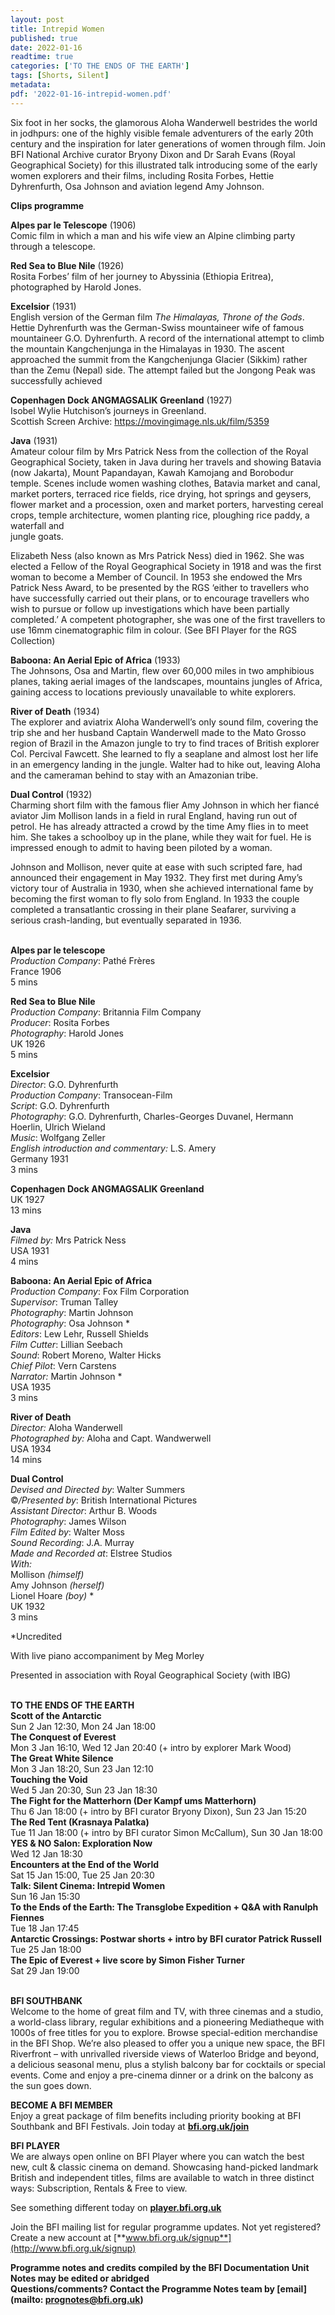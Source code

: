 ```yaml
---
layout: post
title: Intrepid Women
published: true
date: 2022-01-16
readtime: true
categories: ['TO THE ENDS OF THE EARTH']
tags: [Shorts, Silent]
metadata: 
pdf: '2022-01-16-intrepid-women.pdf'
---
```


Six foot in her socks, the glamorous Aloha Wanderwell bestrides the world in jodhpurs: one of the highly visible female adventurers of the early 20th century and the inspiration for later generations of women through film. Join BFI National Archive curator Bryony Dixon and Dr Sarah Evans (Royal Geographical Society) for this illustrated talk introducing some of the early women explorers and their films, including Rosita Forbes, Hettie Dyhrenfurth, Osa Johnson and aviation legend Amy Johnson.

**Clips programme**

**Alpes par le Telescope** (1906)  
Comic film in which a man and his wife view an Alpine climbing party through  a telescope.

**Red Sea to Blue Nile** (1926)  
Rosita Forbes’ film of her journey to Abyssinia (Ethiopia Eritrea), photographed by Harold Jones.

**Excelsior**  (1931)  
English version of the German film _The Himalayas, Throne of the Gods_.  Hettie Dyhrenfurth was the  German-Swiss mountaineer wife of famous mountaineer G.O. Dyhrenfurth. A record of the international attempt to climb the mountain Kangchenjunga in the Himalayas in 1930. The ascent approached the summit from the Kangchenjunga Glacier (Sikkim) rather than the Zemu (Nepal) side. The attempt failed but the Jongong Peak was successfully achieved

**Copenhagen Dock ANGMAGSALIK Greenland** (1927)  
Isobel Wylie Hutchison’s journeys in Greenland.  
Scottish Screen Archive: https://movingimage.nls.uk/film/5359

**Java**  (1931)  
Amateur colour film by Mrs Patrick Ness from the collection of the Royal Geographical Society, taken in Java during her travels and showing Batavia (now Jakarta), Mount Papandayan, Kawah Kamojang and Borobodur temple. Scenes include women washing clothes, Batavia market and canal, market porters, terraced rice fields, rice drying, hot springs and geysers, flower market and a procession, oxen and market porters, harvesting cereal crops, temple architecture, women planting rice, ploughing rice paddy, a waterfall and  
jungle goats.

Elizabeth Ness (also known as Mrs Patrick Ness) died in 1962. She was elected a Fellow of the Royal Geographical Society in 1918 and was the first woman to become a Member of Council. In 1953 she endowed the Mrs Patrick Ness Award, to be presented by the RGS ‘either to travellers who have successfully carried out their plans, or to encourage travellers who wish to pursue or follow up investigations which have been partially completed.’  A competent photographer, she was one of the first travellers to use 16mm cinematographic film in colour. (See BFI Player for the RGS Collection)

**Baboona: An Aerial Epic of Africa**  (1933)  
The Johnsons, Osa and Martin, flew over 60,000 miles in two amphibious planes, taking aerial images of the landscapes, mountains jungles of Africa, gaining access to locations previously unavailable to white explorers.

**River of Death**  (1934)  
The explorer and aviatrix Aloha Wanderwell’s only sound film, covering the trip she and her husband Captain Wanderwell made to the Mato Grosso region of Brazil in the Amazon jungle to try to find traces of British explorer Col. Percival Fawcett. She learned to fly a seaplane and almost lost her life in an emergency landing in the jungle. Walter had to hike out, leaving Aloha and the cameraman behind to stay with an Amazonian tribe.

**Dual Control** (1932)  
Charming short film with the famous flier Amy Johnson in which her fiancé aviator Jim Mollison lands in a field in rural England, having run out of petrol.  He has already attracted a crowd by the time Amy flies in to meet him.  She takes a schoolboy up in the plane, while they wait for fuel. He is impressed enough to admit to having been piloted by a woman.

Johnson and Mollison, never quite at ease with such scripted fare, had announced their engagement in May 1932. They first met during Amy’s victory tour of Australia in 1930, when she achieved international fame by becoming the first woman to fly solo from England. In 1933 the couple completed a transatlantic crossing in their plane Seafarer, surviving a serious crash-landing, but eventually separated in 1936.
<br><br>

**Alpes par le telescope**  
_Production Company_: Pathé Frères  
France 1906  
5 mins

**Red Sea to Blue Nile**  
_Production Company_: Britannia Film Company  
_Producer_: Rosita Forbes  
_Photography_: Harold Jones  
UK 1926  
5 mins

**Excelsior**  
_Director_: G.O. Dyhrenfurth  
_Production Company_: Transocean-Film  
_Script_: G.O. Dyhrenfurth  
_Photography_: G.O. Dyhrenfurth, Charles-Georges Duvanel, Hermann Hoerlin, Ulrich Wieland  
_Music_: Wolfgang Zeller  
_English introduction and commentary:_ L.S. Amery  
Germany 1931  
3 mins

**Copenhagen Dock ANGMAGSALIK Greenland**  
UK 1927  
13 mins

**Java**  
_Filmed by:_ Mrs Patrick Ness  
USA 1931  
4 mins

**Baboona: An Aerial Epic of Africa**  
_Production Company_: Fox Film Corporation  
_Supervisor_: Truman Talley  
_Photography_: Martin Johnson  
_Photography_: Osa Johnson *  
_Editors_: Lew Lehr, Russell Shields  
_Film Cutter_: Lillian Seebach  
_Sound_: Robert Moreno, Walter Hicks  
_Chief Pilot_: Vern Carstens  
_Narrator:_ Martin Johnson  *  
USA 1935  
3 mins

**River of Death**  
_Director:_ Aloha Wanderwell  
_Photographed by:_ Aloha and Capt. Wandwerwell  
USA 1934  
14 mins

**Dual Control**  
_Devised and Directed by_: Walter Summers  
©_/Presented by_: British International Pictures  
_Assistant Director_: Arthur B. Woods  
_Photography_: James Wilson  
_Film Edited by_: Walter Moss  
_Sound Recording_: J.A. Murray  
_Made and Recorded at_: Elstree Studios  
_With:_  
Mollison _(himself)_  
Amy Johnson _(herself)_  
Lionel Hoare _(boy)_ *  
UK 1932  
3 mins

*Uncredited

With live piano accompaniment by Meg Morley

Presented in association with  Royal Geographical Society (with IBG)
<br><br>

**TO THE ENDS OF THE EARTH**<br>
**Scott of the Antarctic**<br>
Sun 2 Jan 12:30, Mon 24 Jan 18:00<br>
**The Conquest of Everest**<br>
Mon 3 Jan 16:10, Wed 12 Jan 20:40 (+ intro by explorer Mark Wood)<br>
**The Great White Silence**<br>
Mon 3 Jan 18:20, Sun 23 Jan 12:10<br>
**Touching the Void**<br>
Wed 5 Jan 20:30, Sun 23 Jan 18:30<br>
**The Fight for the Matterhorn  (Der Kampf ums Matterhorn)**<br>
Thu 6 Jan 18:00 (+ intro by BFI curator Bryony Dixon), Sun 23 Jan 15:20<br>
**The Red Tent (Krasnaya Palatka)**<br>
Tue 11 Jan 18:00 (+ intro by BFI curator Simon McCallum), Sun 30 Jan 18:00<br>
**YES & NO Salon: Exploration Now**<br>
Wed 12 Jan 18:30<br>
**Encounters at the End of the World**<br>
Sat 15 Jan 15:00, Tue 25 Jan 20:30<br>
**Talk: Silent Cinema: Intrepid Women**<br>
Sun 16 Jan 15:30<br>
**To the Ends of the Earth: The Transglobe Expedition + Q&A with Ranulph Fiennes**<br>
Tue 18 Jan 17:45<br>
**Antarctic Crossings: Postwar shorts + intro by BFI curator Patrick Russell**<br>
Tue 25 Jan 18:00<br>
**The Epic of Everest + live score by  Simon Fisher Turner**<br>
Sat 29 Jan 19:00<br>
<br>

**BFI SOUTHBANK**  
Welcome to the home of great film and TV, with three cinemas and a studio, a world-class library, regular exhibitions and a pioneering Mediatheque with 1000s of free titles for you to explore. Browse special-edition merchandise in the BFI Shop. We’re also pleased to offer you a unique new space, the BFI Riverfront – with unrivalled riverside views of Waterloo Bridge and beyond, a delicious seasonal menu, plus a stylish balcony bar for cocktails or special events. Come and enjoy a pre-cinema dinner or a drink on the balcony as the sun goes down.  

**BECOME A BFI MEMBER**  
Enjoy a great package of film benefits including priority booking at BFI Southbank and BFI Festivals. Join today at [**bfi.org.uk/join**](http://www.bfi.org.uk/join)  

**BFI PLAYER**  
 We are always open online on BFI Player where you can watch the best new, cult &amp; classic cinema on demand. Showcasing hand-picked landmark British and independent titles, films are available to watch in three distinct ways: Subscription, Rentals &amp; Free to view.  

See something different today on [**player.bfi.org.uk**](https://player.bfi.org.uk)  

Join the BFI mailing list for regular programme updates. Not yet registered? Create a new account at [**www.bfi.org.uk/signup**](http://www.bfi.org.uk/signup)

**Programme notes and credits compiled by the BFI Documentation Unit  
Notes may be edited or abridged  
Questions/comments? Contact the Programme Notes team by [email](mailto: prognotes@bfi.org.uk)**

<!--stackedit_data:
eyJoaXN0b3J5IjpbLTEyNzMxOTY1ODJdfQ==
-->
